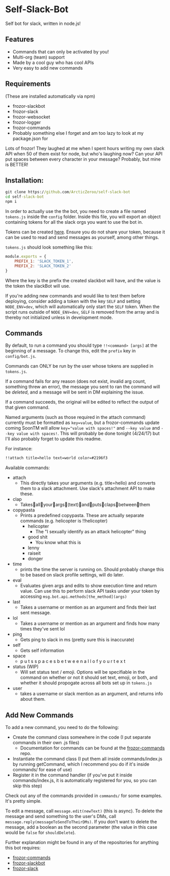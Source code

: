# Self-Slack-Bot

Self bot for slack, written in node.js!

## Features

* Commands that can only be activated by you!
* Multi-org (team) support
* Made by a cool guy who has cool APIs
* Very easy to add new commands

## Requirements

(These are installed automatically via npm)
* frozor-slackbot
* frozor-slack
* frozor-websocket
* frozor-logger
* frozor-commands
* Probably something else I forget and am too lazy to look at my package.json for

Lots of frozor! They laughed at me when I spent hours writing my own slack API when 50 of them exist for node, but who's laughing now? Can your API put spaces between every character in your message? Probably, but mine is BETTER!

## Installation:

```cmd
git clone https://github.com/ArcticZeroo/self-slack-bot
cd self-slack-bot
npm i
```
In order to actually use the the bot, you need to create a file named `tokens.js` inside the `config` folder. Inside this file, you will export an object containing tokens for all the slack orgs you want to use the bot in. 

Tokens can be created [here](https://api.slack.com/custom-integrations/legacy-tokens). Ensure you do not share your token, because it can be used to read and send messages as yourself, among other things.

`tokens.js` should look something like this:

```javascript
module.exports = {
    PREFIX_1: 'SLACK_TOKEN_1',
    PREFIX_2: 'SLACK_TOKEN_2'
}
```

Where the key is the prefix the created slackbot will have, and the value is the token the slackBot will use.

If you're adding new commands and would like to test them before deploying, consider adding a token with the key `SELF` and setting `NODE_ENV=dev`, which will automatically only start the `SELF` token. When the script runs outside of `NODE_ENV=dev`, `SELF` is removed from the array and is thereby not initialized unless in development mode.

## Commands

By default, to run a command you should type `!!<command> [args]` at the beginning of a message. To change this, edit the `prefix` key in `config/bot.js`.

Commands can ONLY be run by the user whose tokens are supplied in `tokens.js`.

If a command fails for any reason (does not exist, invalid arg count, something threw an error), the message you sent to ran the command will be *deleted*, and a message will be sent in DM explaining the issue.

If a command succeeds, the original will be edited to reflect the output of that given command.

Named arguments (such as those required in the attach command) currently must be formatted as `key=value`, but a frozor-commands update coming SoonTM will allow `key="value with spaces!"` and `--key value` and `--key value with spaces!`. This will probably be done tonight (4/24/17) but I'll also probably forget to update this readme.

For instance:
```cmd
!!attach title=hello text=world color=#2196f3
```

Available commands:
* attach
    * This directly takes your arguments (e.g. title=hello) and converts them to a slack attachment. Use slack's attachment API to make these.
* clap
    * Takes👏all👏your👏args👏(text)👏and👏puts👏claps👏between👏them
* copypasta
    * Prints a predefined copypasta. These are actually separate commands (e.g. helicopter is !!helicopter)
        * helicopter
            * The "I sexually identify as an attack helicopter" thing
        * good shit
            * You know what this is
        * lenny
        * raiseit
        * donger
* time
    * prints the time the server is running on. Should probably change this to be based on slack profile settings, will do later.
* eval
    * Evaluates given args and edits to show execution time and return value. Can use this to perform slack API tasks under your token by accessing `msg.bot.api.methods[the_method](args)`
* last
    * Takes a username or mention as an argument and finds their last sent message.
* lol
    * Takes a username or mention as an argument and finds how many times they've sent lol
* ping
    * Gets ping to slack in ms (pretty sure this is inaccurate)
* self
    * Gets self information
* space
    * p u t s   s p a c e s  b e t w e e n   a l l   o f   y o u r   t e x t
* status (WIP)
    * Will set status text / emoji. Options will be specifiable in the command on whether or not it should set text, emoji, or both, and whether it should propogate across all bots set up in `tokens.js`
* user
    * takes a username or slack mention as an argument, and returns info about them.
    
## Add New Commands

To add a new command, you need to do the following:

* Create the command class somewhere in the code (I put separate commands in their own .js files)
    * Documentation for commands can be found at the [frozor-commands](https://github.com/ArcticZeroo/frozor-commands) repo.
* Instantiate the command class (I put them all inside commands/index.js by running getCommand, which I recommend you do if it's inside commands/ for ease of use)
* Register it in the command handler (if you've put it inside commands/index.js, it is automatically registered for you, so you can skip this step)

Check out any of the commands provided in `commands/` for some examples. It's pretty simple.

To edit a message, call `message.edit(newText)` (this is async). To delete the message and send something to the user's DMs, call `message.reply(messageToSendToTheirDMs)`. If you don't want to delete the message, add a boolean as the second parameter (the value in this case would be `false` for `shouldDelete`).

Further explanation might be found in any of the repositories for anything this bot requires:
* [frozor-commands](https://github.com/ArcticZeroo/frozor-commands)
* [frozor-slackbot](https://github.com/ArcticZeroo/frozor-slackbot)
* [frozor-slack](https://github.com/ArcticZeroo/frozor-slack)